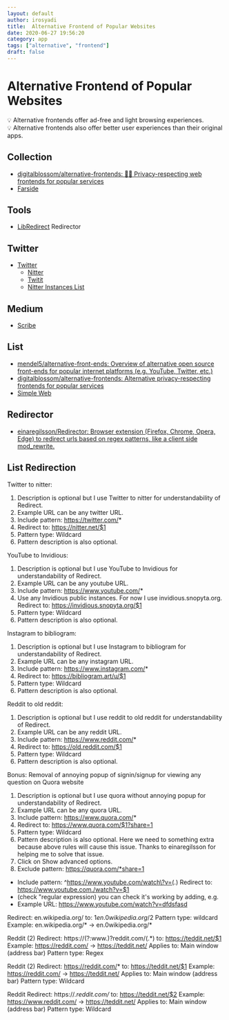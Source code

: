 ```yaml
---
layout: default
author: irosyadi
title:  Alternative Frontend of Popular Websites
date: 2020-06-27 19:56:20
category: app
tags: ["alternative", "frontend"]
draft: false
---
```


# Alternative Frontend of Popular Websites

💡 Alternative frontends offer ad-free and light browsing experiences.  
💡 Alternative frontends also offer better user experiences than their original apps.


## Collection
- [digitalblossom/alternative-frontends: 🔐🌐 Privacy-respecting web frontends for popular services](https://github.com/digitalblossom/alternative-frontends#quora)
- [Farside](https://farside.link/)

## Tools
- [LibRedirect](https://libredirect.github.io/)  Redirector

## Twitter
- [Twitter](https://twitter.com/)
  - [Nitter](https://nitter.net/)
  - [Twitit](https://twitit.gq/)
  - [Nitter Instances List](https://github.com/zedeus/nitter/wiki/Instances)

## Medium
- [Scribe](https://scribe.rip/)

## List
- [mendel5/alternative-front-ends: Overview of alternative open source front-ends for popular internet platforms (e.g. YouTube, Twitter, etc.)](https://github.com/mendel5/alternative-front-ends)
- [digitalblossom/alternative-frontends: Alternative privacy-respecting frontends for popular services](https://github.com/digitalblossom/alternative-frontends)
- [Simple Web](https://simple-web.org/)

## Redirector
- [einaregilsson/Redirector: Browser extension (Firefox, Chrome, Opera, Edge) to redirect urls based on regex patterns, like a client side mod_rewrite.](https://github.com/einaregilsson/Redirector)

## List Redirection
Twitter to nitter:
1. Description is optional but I use Twitter to nitter for understandability of Redirect.
2. Example URL can be any twitter URL.
3. Include pattern: https://twitter.com/*
4. Redirect to: https://nitter.net/$1
5. Pattern type: Wildcard
6. Pattern description is also optional.

 

YouTube to Invidious:
1. Description is optional but I use YouTube to Invidious for understandability of Redirect.
2. Example URL can be any youtube URL.
3. Include pattern: https://www.youtube.com/*
4. Use any Invidious public instances. For now I use invidious.snopyta.org.
Redirect to: https://invidious.snopyta.org/$1
5. Pattern type: Wildcard
6. Pattern description is also optional.

 

Instagram to bibliogram:
1. Description is optional but I use Instagram to bibliogram for understandability of Redirect.
2. Example URL can be any instagram URL.
3. Include pattern: https://www.instagram.com/*
4. Redirect to: https://bibliogram.art/u/$1
5. Pattern type: Wildcard
6. Pattern description is also optional.

 

Reddit to old reddit:
1. Description is optional but I use reddit to old reddit for understandability of Redirect.
2. Example URL can be any reddit URL.
3. Include pattern: https://www.reddit.com/*
4. Redirect to: https://old.reddit.com/$1
5. Pattern type: Wildcard
6. Pattern description is also optional.

 

Bonus: Removal of annoying popup of signin/signup for viewing any question on Quora website
1. Description is optional but I use quora without annoying popup for understandability of Redirect.
2. Example URL can be any quora URL.
3. Include pattern: https://www.quora.com/*
4. Redirect to: https://www.quora.com/$1?share=1
5. Pattern type: Wildcard
6. Pattern description is also optional.
Here we need to something extra because above rules will cause this issue. Thanks to einaregilsson for helping me to solve that issue.
7. Click on Show advanced options.
8. Exclude pattern: https://quora.com/*share=1

* Include pattern: ^https://www.youtube.com/watch\?v=(.)
Redirect to: https://www.youtube.com./watch?v=$1
* (check "regular expression)
you can check it's working by adding, e.g.
* Example URL: https://www.youtube.com/watch?v=dfdsfasd

Redirect: en.wikipedia.org/
to: $1en.0wikipedia.org/$2
Pattern type: wildcard
Example: en.wikipedia.org/* → en.0wikipedia.org/*

Reddit (2)
Redirect: https://(?:www\.)?reddit.com/(.*)
to: https://teddit.net/$1
Example: https://reddit.com/ → https://teddit.net/
Applies to: Main window (address bar)
Pattern type: Regex


Reddit (2)
Redirect: https://reddit.com/*
to: https://teddit.net/$1
Example: https://reddit.com/ → https://teddit.net/
Applies to: Main window (address bar)
Pattern type: Wildcard


Reddit
Redirect: https://*.reddit.com/*
to: https://teddit.net/$2
Example: https://www.reddit.com/ → https://teddit.net/
Applies to: Main window (address bar)
Pattern type: Wildcard
